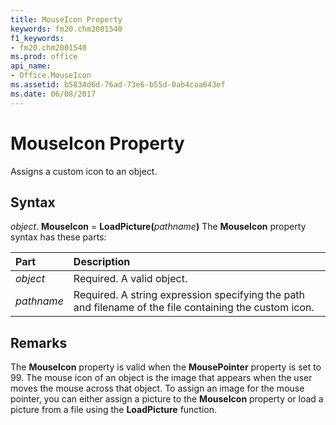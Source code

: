 ```yaml
---
title: MouseIcon Property
keywords: fm20.chm2001540
f1_keywords:
- fm20.chm2001540
ms.prod: office
api_name:
- Office.MouseIcon
ms.assetid: b5834d6d-76ad-73e6-b55d-0ab4caa643ef
ms.date: 06/08/2017
---
```



# MouseIcon Property



Assigns a custom icon to an object.

## Syntax

_object_. **MouseIcon** = **LoadPicture(**_pathname_**)**
The  **MouseIcon** property syntax has these parts:


|**Part**|**Description**|
|:-----|:-----|
| _object_|Required. A valid object.|
| _pathname_|Required. A string expression specifying the path and filename of the file containing the custom icon.|

## Remarks

The  **MouseIcon** property is valid when the **MousePointer** property is set to 99. The mouse icon of an object is the image that appears when the user moves the mouse across that object.
To assign an image for the mouse pointer, you can either assign a picture to the  **MouseIcon** property or load a picture from a file using the **LoadPicture** function.

